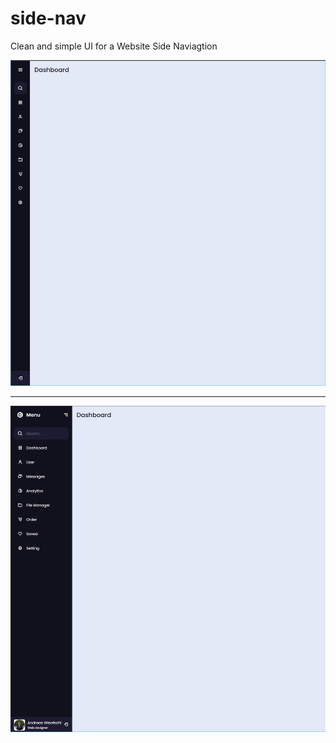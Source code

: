 # side-nav
Clean and simple UI for a Website Side Naviagtion

![](SideNav_Screenshot/Capture.JPG)

---------------------------------------

![](SideNav_Screenshot/Capture2.JPG)
